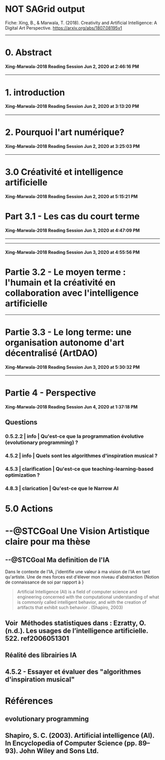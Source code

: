 # NOT SAGrid output

Fiche: Xing, B., & Marwala, T. (2018). Creativity and Artificial Intelligence: A Digital Art Perspective. https://arxiv.org/abs/1807.08195v1

______
# 0. Abstract
#### Xing-Marwala-2018 Reading Session Jun 2, 2020 at 2:46:16 PM 




______

# 1. introduction
#### Xing-Marwala-2018 Reading Session Jun 2, 2020 at 3:13:20 PM 



______

# 2. Pourquoi l'art numérique?  

#### Xing-Marwala-2018 Reading Session Jun 2, 2020 at 3:25:03 PM 


______
# 3.0 Créativité et intelligence artificielle

#### Xing-Marwala-2018 Reading Session Jun 2, 2020 at 5:15:21 PM 








# Part 3.1 - Les cas du court terme
#### Xing-Marwala-2018 Reading Session Jun 3, 2020 at 4:47:09 PM 
______

______
#### Xing-Marwala-2018 Reading Session Jun 3, 2020 at 4:55:56 PM 
# Partie 3.2 - Le moyen terme : l'humain et la créativité en collaboration avec l'intelligence artificielle




______
# Partie 3.3 - Le long terme: une organisation autonome d'art décentralisé (ArtDAO)
#### Xing-Marwala-2018 Reading Session Jun 3, 2020 at 5:30:32 PM 



______
# Partie 4 - Perspective
#### Xing-Marwala-2018 Reading Session Jun 4, 2020 at 1:37:18 PM 


## Questions


###  0.5.2.2 | info | Qu'est-ce que la programmation évolutive (evolutionary programming) ?
### 4.5.2  | info |  Quels sont les algorithmes d'inspiration musical ?
 
### 4.5.3  | clarification | Qu'est-ce que teaching-learning-based optimization ?

### 4.8.3  | clarication | Qu'est-ce que le Narrow AI 

# 5.0 Actions

# --@STCGoal  Une **Vision Artistique** claire pour ma thèse

## --@STCGoal Ma definition de l'IA
Dans le contexte de l'IA, j'identifie une valeur à ma vision de l'IA en tant qu'artiste.  Une de mes forces est d'élever mon niveau d'abstraction {Notion de connaissance de soi par rapport à }

>Artificial Intelligence (AI) is a field of computer science and engineering concerned with the computational understanding of what is commonly called intelligent behavior, and with the creation of artifacts that exhibit such behavior  .
>(Shapiro, 2003)

## Voir  **Méthodes statistiques** dans : Ezratty, O. (n.d.). Les usages de l’intelligence artificielle. 522. ref2006051301

## Réalité des librairies IA

## 4.5.2 - Essayer et évaluer des "algorithmes d'inspiration musical"


# Références

## evolutionary programming

## Shapiro, S. C. (2003). Artificial intelligence (AI). In Encyclopedia of Computer Science (pp. 89–93). John Wiley and Sons Ltd.
